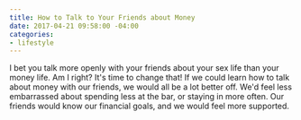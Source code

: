 ```yaml
---
title: How to Talk to Your Friends about Money
date: 2017-04-21 09:58:00 -04:00
categories:
- lifestyle
---
```


I bet you talk more openly with your friends about your sex life than your money life. Am I right? It's time to change that! If we could learn how to talk about money with our friends, we would all be a lot better off. We'd feel less embarrassed about spending less at the bar, or staying in more often.  Our friends would know our financial goals, and we would feel more supported.